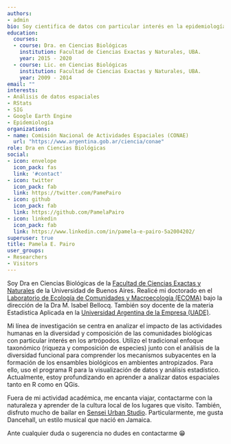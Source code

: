 ```yaml
---
authors:
- admin
bio: Soy cientifica de datos con particular interés en la epidemiología espacial.
education:
  courses:
  - course: Dra. en Ciencias Biológicas
    institution: Facultad de Ciencias Exactas y Naturales, UBA.
    year: 2015 - 2020
  - course: Lic. en Ciencias Biológicas
    institution: Facultad de Ciencias Exactas y Naturales, UBA.
    year: 2009 - 2014
email: ""
interests:
- Análisis de datos espaciales
- RStats
- SIG
- Google Earth Engine
- Epidemiología
organizations:
- name: Comisión Nacional de Actividades Espaciales (CONAE)
  url: "https://www.argentina.gob.ar/ciencia/conae"
role: Dra en Ciencias Biológicas
social:
- icon: envelope
  icon_pack: fas
  link: '#contact'
- icon: twitter
  icon_pack: fab
  link: https://twitter.com/PamePairo
- icon: github
  icon_pack: fab
  link: https://github.com/PamelaPairo
- icon: linkedin
  icon_pack: fab
  link: https://www.linkedin.com/in/pamela-e-pairo-5a2004202/
superuser: true
title: Pamela E. Pairo
user_groups:
- Researchers
- Visitors
---
```


Soy Dra en Ciencias Biológicas de la [Facultad de Ciencias Exactas y Naturales](https://exactas.uba.ar/) de la Universidad de Buenos Aires. Realicé mi doctorado en el [Laboratorio de Ecología de Comunidades y Macroecología (ECOMA)][] bajo la dirección de la Dra M. Isabel Bellocq. También soy docente de la materia Estadistica Aplicada en la [Universidad Argentina de la Empresa (UADE)](https://www.uade.edu.ar/facultad-de-ingenieria-y-ciencias-exactas/).

Mi línea de investigación se centra en analizar el impacto de las actividades humanas en la diversidad y composición de las comunidades biológicas con particular interés en los artrópodos. Utilizo el tradicional enfoque taxonómico (riqueza y composición de especies) junto con el análisis de la diversidad funcional para comprender los mecanismos subyacentes en la formación de los ensambles biológicos en ambientes antropizados. Para ello, uso el programa R para la visualización de datos y análisis estadístico. Actualmente, estoy profundizando en aprender a analizar datos espaciales tanto en R como en QGis.

Fuera de mi actividad académica, me encanta viajar, contactarme con la naturaleza y aprender de la cultura local de los lugares que visito. También, disfruto mucho de bailar en [Sensei Urban Studio](https://www.instagram.com/senseiurbanstudio/?hl=en). Particularmente, me gusta Dancehall, un estilo musical que nació en Jamaica. 

Ante cualquier duda o sugerencia no dudes en contactarme 😁

[Laboratorio de Ecología de Comunidades y Macroecología (ECOMA)]:http://www.ege.fcen.uba.ar/investigacion/ecologia-de-comunidades-y-macroecologia-ecoma/
